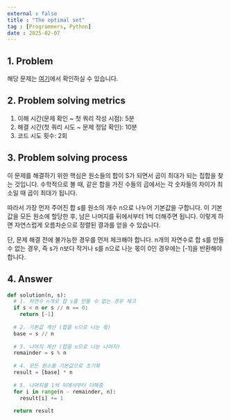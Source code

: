 ```yaml
---
external : false
title : "The optimal set"
tag : [Programmers, Python]
date : 2025-02-07
---
```


## 1. Problem

해당 문제는 [여기](https://school.programmers.co.kr/learn/courses/30/lessons/12938)에서 확인하실 수 있습니다.

## 2. Problem solving metrics

1. 이해 시간(문제 확인 ~ 첫 쿼리 작성 시점): 5분
2. 해결 시간(첫 쿼리 시도 ~ 문제 정답 확인): 10분
3. 코드 시도 횟수: 2회

## 3. Problem solving process

이 문제를 해결하기 위한 핵심은 원소들의 합이 S가 되면서 곱이 최대가 되는 집합을 찾는 것입니다. 수학적으로 볼 때, 같은 합을 가진 수들의 곱에서는 각 숫자들의 차이가 최소일 때 곱이 최대가 됩니다.

따라서 가장 먼저 주어진 합 s를 원소의 개수 n으로 나누어 기본값을 구합니다. 이 기본값을 모든 원소에 할당한 후, 남은 나머지를 뒤에서부터 1씩 더해주면 됩니다. 이렇게 하면 자연스럽게 오름차순으로 정렬된 결과를 얻을 수 있습니다.

단, 문제 해결 전에 불가능한 경우를 먼저 체크해야 합니다. n개의 자연수로 합 s를 만들 수 없는 경우, 즉 s가 n보다 작거나 s를 n으로 나눈 몫이 0인 경우에는 [-1]을 반환해야 합니다.

## 4. Answer

```python
def solution(n, s):
  # 1. 자연수 n개로 합 s를 만들 수 없는 경우 체크
  if s < n or s // n == 0:
    return [-1]
  
  # 2. 기본값 계산 (합을 n으로 나눈 몫)
  base = s // n
  
  # 3. 나머지 계산 (합을 n으로 나눈 나머지)
  remainder = s % n
  
  # 4. 모든 원소를 기본값으로 초기화
  result = [base] * n
  
  # 5. 나머지를 1씩 뒤에서부터 더해줌
  for i in range(n - remainder, n):
    result[i] += 1
  
  return result
```
